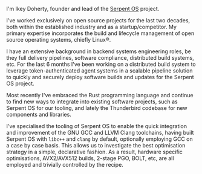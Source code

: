 I'm Ikey Doherty, founder and lead of the [Serpent OS](https://serpentos.com) project.

I've worked exclusively on open source projects for the last two decades, both within the established industry and as a startup/competitor. My primary expertise incorporates the build and lifecycle management of open source operating systems, chiefly Linux®.
 
I have an extensive background in backend systems engineering roles, be they full delivery pipelines, software compliance, distributed build systems, etc.
For the last 6 months I've been working on a distributed build system to leverage token-authenticated agent systems in a scalable pipeline solution
to quickly and securely deploy software builds and updates for the Serpent OS project.

Most recently I've embraced the Rust programming language and continue to find new ways to integrate into existing software projects, such as Serpent OS for
our tooling, and lately the Thunderbird codebase for new components and libraries.

I've specialised the tooling of Serpent OS to enable the quick integration and improvement of the GNU GCC and LLVM Clang toolchains, having built Serpent OS with
`libc++` and `clang` by default, optionally employing GCC on a case by case basis. This allows us to investigate the best optimisation strategy in a simple, declarative
fashion. As a result, hardware specific optimisations, AVX2/AVX512 builds, 2-stage PGO, BOLT, etc, are all employed and trivially controlled by the recipe.
